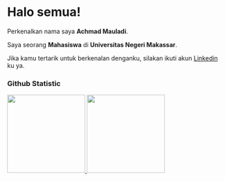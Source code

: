 # Halo semua! 
 
Perkenalkan nama saya **Achmad Mauladi**.<br>
 
Saya seorang **Mahasiswa** di **Universitas Negeri Makassar**.<br>
 
Jika kamu tertarik untuk berkenalan denganku, silakan ikuti akun [Linkedin](https://www.linkedin.com/in/achmad-mauladi/) ku ya.
 
### Github Statistic
<p align="left">
<a href="https://github.com/penuliscode">
  <img height="180em" src="https://github-readme-stats-eight-theta.vercel.app/api?username=penuliscode&show_icons=true&theme=algolia&include_all_commits=true&count_private=true"/>
  <img height="180em" src="https://github-readme-stats-eight-theta.vercel.app/api/top-langs/?username=penuliscode&layout=compact&layout=compact&theme=algolia"/>
</a>
</p>
